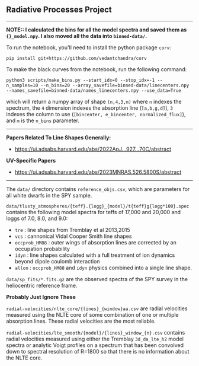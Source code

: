## Radiative Processes Project
---

**NOTE:: I calculated the bins for all the model spectra and saved them as `{}_model.npy`. I also moved all the data into `binned-data/`.**

To run the notebook, you'll need to install the python package `corv`:

`pip install git+https://github.com/vedantchandra/corv`

To make the black curves from the notebook, run the following command:

`python3 scripts/make_bins.py --start_idx=0 --stop_idx=-1 --n_samples=10 --n_bins=20 --array_savefile=binned-data/linecenters.npy --names_savefile=binned-data/names_linecenters.npy --use_data=True`

which will return a numpy array of shape `(n,4,3,m)` where `n` indexes the spectrum, the `4` dimension indexes the absorption line (`[a,b,g,d]`), `3` indexes the column to use (`[bincenter, e_bincenter, normalized_flux]`), and `m` is the `n_bins` parameter.

---

**Papers Related To Line Shapes Generally:**

* https://ui.adsabs.harvard.edu/abs/2022ApJ...927...70C/abstract

**UV-Specific Papers**

* https://ui.adsabs.harvard.edu/abs/2023MNRAS.526.5800S/abstract

---

The `data/` directory contains `reference_objs.csv`, which are parameters for all white dwarfs in the SPY sample. 

`data/tlusty_atmospheres/{teff}.{logg}_{model}/t{teff}g{logg*100}.spec` contains the following model spectra for teffs of 17,000 and 20,000 and loggs of 7.0, 8.0, and 9.0:
* `tre` : line shapes from Tremblay et al 2013,2015
* `vcs` : cannonical Vidal Cooper Smith line shapes
* `occprob_HM88` : outer wings of absorption lines are corrected by an occupation probability
* `idyn` : line shapes calculated with a full treatment of ion dynamics beyond dipole coulomb interaction
* `allon` : `occprob_HM88` and `idyn` physics combined into a single line shape.

`data/sp_fits/*.fits.gz` are the observed spectra of the SPY survey in the heliocentric reference frame.

**Probably Just Ignore These**

`radial-velocities/nlte_core/{lines}_{window}aa.csv` are radial velocities measured using the NLTE core of some combination of one or multiple absorption lines. These radial velocities are the most reliable.

`radial-velocities/lte_smooth/{model}/{lines}_window_{n}.csv` contains radial velocities measured using either the Tremblay `3d_da_lte_h2` model spectra or analytic Voigt profiles on a spectrum that has been convolved down to spectral resolution of R=1800 so that there is no information about the NLTE core.

